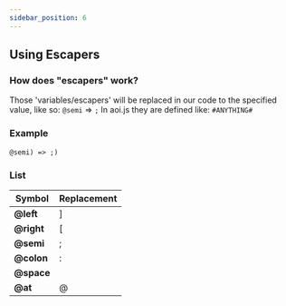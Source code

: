 ```yaml
---
sidebar_position: 6
---
```


## Using Escapers
### How does "escapers" work?
Those 'variables/escapers' will be replaced in our code to the specified value, like so: `@semi` => `;`
In aoi.js they are defined like: `#ANYTHING#`
### Example
```
@semi) => ;)
```
### List
| Symbol       | Replacement |
| ------------ | ----------- |
| **@left**    | ]           |
| **@right**   | [           |
| **@semi**    | ;           |
| **@colon**   | :           |
| **@space**   |             |
| **@at**      | @           |